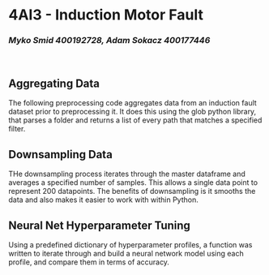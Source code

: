 <h1>4AI3 - Induction Motor Fault</h1>
<h3><i>Myko Smid 400192728, Adam Sokacz 400177446</i></h3>
<br />
<h2> Aggregating Data </h2>
The following preprocessing code aggregates data from an induction fault dataset prior to preprocessing it. It does this using the glob python library, that parses a folder and returns a list of every path that matches a specified filter.
<br />
<h2> Downsampling Data </h2>
THe downsampling process iterates through the master dataframe and averages a specified number of samples. This allows a single data point to represent 200 datapoints. The benefits of downsampling is it smooths the data and also makes it easier to work with within Python.
<br />
<h2>Neural Net Hyperparameter Tuning</h2>
Using a predefined dictionary of hyperparameter profiles, a function was written to iterate through and build a neural network model using each profile, and compare them in terms of accuracy.





